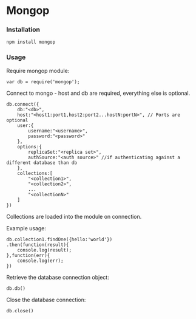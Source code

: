 # Mongop

### Installation
```
npm install mongop
```
### Usage
Require mongop module:
```
var db = require('mongop');
```
Connect to mongo - host and db are required, everything else is optional.
```
db.connect({
	db:"<db>",
	host:"<host1:port1,host2:port2...hostN:portN>", // Ports are optional
	user:{
		username:"<username>",
		password:"<password>"
	},
	options:{
		replicaSet:"<replica set>",
		authSource:"<auth source>" //if authenticating against a different database than db
	},
	collections:[
		"<collection1>",
		"<collection2>",
		...
		"<collectionN>"
	]
})
```
Collections are loaded into the module on connection.

Example usage:
```
db.collection1.findOne({hello:'world'})
.then(function(result){
	console.log(result);
},function(err){
	console.log(err);
})
```
Retrieve the database connection object:
```
db.db()
```
Close the database connection:
```
db.close()
```
